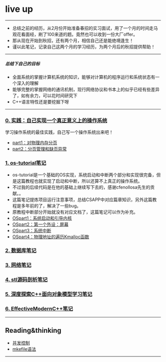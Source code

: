 # live up
-------------
- 总结之前的经历，从2月份开始准备春招的实习面试，用了一个月的时间走马观花看面经，刷了100来道的题。竟然也可以收到一份大厂offer。
- 那从现在开始到秋招，还有两个月，相信自己还是能绝境逢生！
- 谨以此笔记，记录自己这两个月的学习经历，为两个月后的秋招提供帮助！
-------------
##### 总结下自己的目标
- 全面系统的掌握计算机系统的知识，能够对计算机的程序运行和系统状态有一个深入的理解
- 能够完整的掌握网络的通讯机制，现行网络协议和书本上的似乎已经有些差异了，如有余力，可以花时间研究下
- C++语言特性还是要挖掘下呀
-------------
### [0. 实践：自己实现一个真正意义上的操作系统](https://github.com/isyiming/ming_OS)
学习操作系统的最佳实践，自己写一个操作系统出来吧！
* [part1：对物理内存分页](https://github.com/isyiming/ming_OS/blob/master/part1.md)
* [part2：分页管理和缺页异常](https://github.com/isyiming/ming_OS/blob/master/part2.md)



### [1. os-tutorial笔记](https://github.com/isyiming/live-up/tree/master/OS)
* os-tutorial是一个基础的OS实现，系统启动和中断两个部分和实现很完备，但是这篇教程也就实现了启动和中断，所以还算不上真正的操作系统。
* 不过我的后续代码是在他的基础上继续写下去的，感谢cfenollosa先生的贡献。。
* 这篇笔记提炼项目运行注意事项，总结CSAPP中对应篇章知识，另外这篇教程是多年前的了，解决了一些bug。
* 原教程中断部分开始就没有对应文档了，这篇笔记可以作为补充。
* [OSpart1：系统启动和引导内核](https://github.com/isyiming/live-up/blob/master/OS/OSpart1.md)
* [OSpart2：第一个外设：屏幕](https://github.com/isyiming/live-up/blob/master/OS/OSpart2.md)
* [OSpart3：系统中断](https://github.com/isyiming/live-up/blob/master/OS/OSpart3.md)
* [OSpart4：物理地址的遍历Kmalloc函数](https://github.com/isyiming/live-up/blob/master/OS/OSpart4.md)


### [2. 数据库笔记](https://github.com/isyiming/live-up/tree/master/Database/Database.md)

### [3. 网络笔记](https://github.com/isyiming/live-up/tree/master/Net/Net.md)

### [4. stl源码剖析笔记](https://github.com/isyiming/live-up/tree/master/C++/STL.md)

### [5. 深度探索C++面向对象模型学习笔记](https://github.com/isyiming/live-up/tree/master/C++/C++object-oriented.md)

### [6. EffectiveModernC++笔记](https://github.com/isyiming/live-up/tree/master/C++/EffectiveModernC++.md)
-------------

## Reading&thinking

* [并发控制](https://github.com/isyiming/live-up/tree/master/Reading&thinking/并发控制.md)
* [mkefile语法](https://github.com/isyiming/live-up/tree/master/Reading&thinking/makefile.md)
-------------
